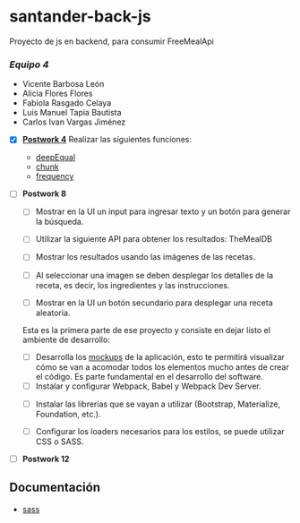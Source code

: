 # santander-back-js
Proyecto de js en backend, para consumir FreeMealApi

### *Equipo 4*
* Vicente Barbosa León
* Alicia Flores Flores
* Fabiola Rasgado Celaya
* Luis Manuel Tapia Bautista
* Carlos Ivan Vargas Jiménez

- [X] **[Postwork 4](https://github.com/14030598/santander-back-proyecto/tree/master/Postwork-Sesion-4)**
Realizar las siguientes funciones:

    - [deepEqual](https://github.com/14030598/santander-back-proyecto/blob/master/Postwork-Sesion-4/deeepEqual.js)
    - [chunk](https://github.com/14030598/santander-back-proyecto/blob/master/Postwork-Sesion-4/chunk.js)
    - [frequency](https://github.com/14030598/santander-back-proyecto/blob/master/Postwork-Sesion-4/frequency.js)
 

- [ ] **Postwork 8**
    - [ ] Mostrar en la UI un input para ingresar texto y un botón para generar la búsqueda.
    - [ ] Utilizar la siguiente API para obtener los resultados: TheMealDB
    - [ ] Mostrar los resultados usando las imágenes de las recetas.
    - [ ] Al seleccionar una imagen se deben desplegar los detalles de la receta, es decir, los ingredientes y las instrucciones.
    - [ ] Mostrar en la UI un botón secundario para desplegar una receta aleatoria.


    Esta es la primera parte de ese proyecto y consiste en dejar listo el ambiente de desarrollo:

    * [ ] Desarrolla los [mockups](https://github.com/14030598/santander-back-proyecto/tree/master/assets/mockups) de la aplicación, esto te permitirá visualizar cómo se van a acomodar todos los elementos mucho antes de crear el código. Es parte fundamental en el desarrollo del software.
    * [ ] Instalar y configurar Webpack, Babel y Webpack Dev Server.
    - [ ] Instalar las librerías que se vayan a utilizar (Bootstrap, Materialize, Foundation, etc.).
    - [ ] Configurar los loaders necesarios para los estilos, se puede utilizar CSS o SASS.


- [ ] **Postwork 12**

## Documentación

* [sass](sass)

